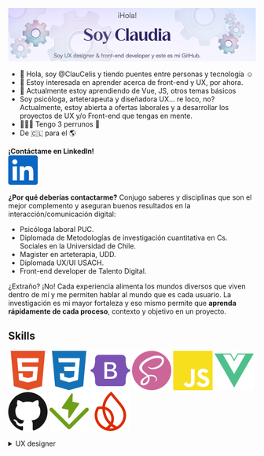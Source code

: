 ![banner](banner-gears.png)

- 👋 Hola, soy @ClauCelis y tiendo puentes entre personas y tecnología ☺️
-  👀 Estoy interesada en aprender acerca de front-end y UX, por ahora.
- 🌱 Actualmente estoy aprendiendo de Vue, JS, otros temas básicos
- Soy psicóloga, arteterapeuta y diseñadora UX... re loco, no? Actualmente, estoy abierta a ofertas laborales y a desarrollar los proyectos de UX y/o Front-end que tengas en mente.
- 🐶🐶🐶 Tengo 3 perrunos 💜
- De 🇨🇱 para el 🌎  


 **¡Contáctame en LinkedIn!**  
[![LinkedIn](linkedin-color.svg)](https://www.linkedin.com/in/pscelis/)  


**¿Por qué deberías contactarme?**
Conjugo saberes y disciplinas que son el mejor complemento y aseguran buenos resultados en la interacción/comunicación digital:

- Psicóloga laboral PUC.
- Diplomada de Metodologías de investigación cuantitativa en Cs. Sociales en la Universidad de Chile.
- Magister en arteterapia, UDD.
- Diplomada UX/UI USACH.
- Front-end developer de Talento Digital. 

¿Extraño? ¡No! Cada experiencia alimenta los mundos diversos que viven dentro de mí y me permiten hablar al mundo que es cada usuario.
La investigación es mi mayor fortaleza y eso mismo permite que **aprenda rápidamente de cada proceso**, contexto y objetivo en un proyecto.



## Skills

![HTML](html5-color.svg) 
![CSS](css3-color.svg) 
![Bootstrap](bootstrap-color.svg) 
![Sass](sass-color.svg) 
![javascript](javascript-color.svg) 
![VueJs](vuedotjs-color.svg) 
![GitHub](github-color.svg) 
![Vitest](vitest-color.svg) 
![Firebase](firebase-color.svg) 



<details>
<summary>UX designer</summary>

  ![FIGMA](figma-color.svg)
  ![MIRO](miro-color.svg)
  ![Trello](trello-color.svg)

 </details>
